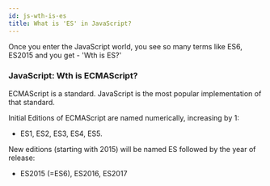 ```yaml
---
id: js-wth-is-es
title: What is 'ES' in JavaScript?
---
```


Once you enter the JavaScript world, you see so many terms like ES6, ES2015 and you get - 'Wth is ES?'

### JavaScript: Wth is ECMAScript?

ECMAScript is a standard. JavaScript is the most popular implementation of that standard.

Initial Editions of ECMAScript are named numerically, increasing by 1:

- ES1, ES2, ES3, ES4, ES5.

New editions (starting with 2015) will be named ES followed by the year of release:

- ES2015 (=ES6), ES2016, ES2017
